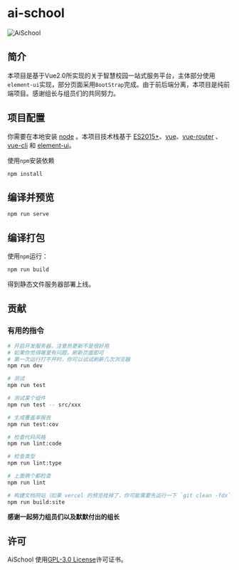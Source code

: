# ai-school

![AiSchool](https://socialify.git.ci/Gaaraly/AiSchool/image?description=1&descriptionEditable=%E5%9F%BA%E4%BA%8EVue%E6%99%BA%E6%85%A7%E6%A0%A1%E5%9B%AD%E4%B8%80%E7%AB%99%E5%BC%8F%E6%9C%8D%E5%8A%A1%E5%B9%B3%E5%8F%B0&font=Bitter&language=1&pattern=Circuit%20Board&theme=Dark)

## 简介

本项目是基于Vue2.0所实现的关于智慧校园一站式服务平台，主体部分使用`element-ui`实现，部分页面采用`BootStrap`完成。由于前后端分离，本项目是纯前端项目。感谢组长与组员们的共同努力。

## 项目配置

你需要在本地安装 [node](http://nodejs.org/) 。本项目技术栈基于 [ES2015+](http://es6.ruanyifeng.com/)、[vue](https://cn.vuejs.org/index.html)、[vue-router](https://router.vuejs.org/zh-cn/) 、[vue-cli](https://github.com/vuejs/vue-cli) 和 [element-ui](https://github.com/ElemeFE/element)。

使用`npm`安装依赖

```
npm install
```

## 编译并预览
```
npm run serve
```

## 编译打包

使用`npm`运行：

```bash
npm run build
```

得到静态文件服务器部署上线。

## 贡献

### 有用的指令


```bash
# 开启开发服务器，注意热更新不是很好用
# 如果你觉得哪里有问题，刷新页面即可
# 第一次运行打不开时，你可以试试刷新几次浏览器
npm run dev

# 测试
npm run test

# 测试某个组件
npm run test -- src/xxx

# 生成覆盖率报告
npm run test:cov

# 检查代码风格
npm run lint:code

# 检查类型
npm run lint:type

# 上面俩个都检查
npm run lint

# 构建文档网站（如果 vercel 的预览挂掉了，你可能需要先运行一下 `git clean -fdx`）
npm run build:site
```

**感谢一起努力组员们以及默默付出的组长**

## 许可

AiSchool 使用[GPL-3.0 License](https://github.com/Gaaraly/AiSchool/blob/main/LICENSE)许可证书。
